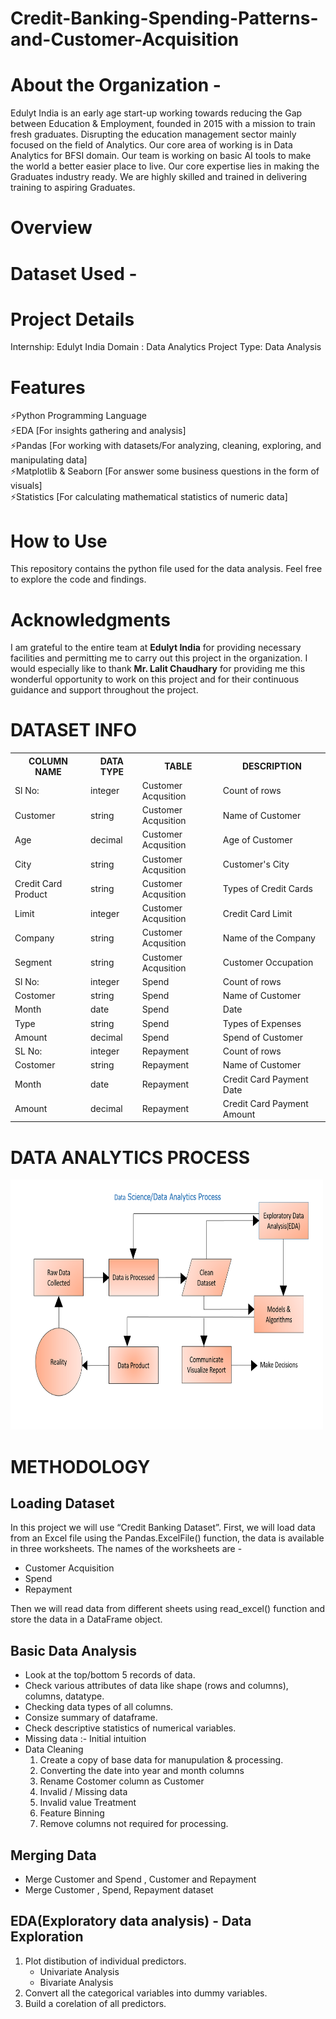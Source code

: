 # Credit-Banking-Spending-Patterns-and-Customer-Acquisition
# About the Organization - 
<p>
    Edulyt India is an early age start-up working towards reducing the Gap between Education & 
Employment, founded in 2015 with a mission to train fresh graduates. Disrupting the education 
management sector mainly focused on the field of Analytics. 
Our core area of working is in Data Analytics for BFSI domain. 
Our team is working on basic AI tools to make the world a better easier place to live. Our core 
expertise lies in making the Graduates industry ready. We are highly skilled and trained in 
delivering training to aspiring Graduates. </p>

# Overview



# Dataset Used - 

# Project Details
Internship: Edulyt India
Domain : Data Analytics
Project Type: Data Analysis

# Features
⚡Python Programming Language<br>
⚡EDA [For insights gathering and analysis]<br>
⚡Pandas [For working with datasets/For analyzing, cleaning, exploring, and manipulating data]<br>
⚡Matplotlib & Seaborn [For answer some business questions in the form of visuals]<br>
⚡Statistics [For calculating  mathematical statistics of numeric data]

 # How to Use
This repository contains the python file used for the data analysis. Feel free to explore the code and findings.

# Acknowledgments
<p> I am grateful to the entire team at <b>Edulyt India</b> for providing necessary facilities and permitting me to carry out this project in the organization. I would especially like to thank <b>Mr. Lalit 
Chaudhary</b> for providing me this wonderful opportunity to work on this project and for their 
continuous guidance and support throughout the project.
</p>




# DATASET INFO
<div class="w3-container">
  <table class="w3-table-all w3-card-4">
    <tr>
      <th>COLUMN NAME</th>
      <th>DATA TYPE</th>
      <th>TABLE</th>
      <th>DESCRIPTION</th>
    </tr>
    <tr>
      <td>Sl No:</td>
      <td>integer</td>
      <td>Customer Acqusition</td>
      <td>Count of rows</td>
    </tr>
    <tr>
      <td>Customer</td>
      <td>string</td>
      <td>Customer Acqusition</td>
      <td>Name of Customer</td>
    </tr>
    <tr>
      <td>Age</td>
      <td>decimal</td>
      <td>Customer Acqusition</td>
      <td>Age of Customer</td>
    </tr>
    <tr>
      <td>City</td>
      <td>string</td>
      <td>Customer Acqusition</td>
      <td>Customer's City</td>
    </tr>
    <tr>
        <td>Credit Card Product</td>
        <td>string</td>
        <td>Customer Acqusition</td>
        <td>Types of Credit Cards</td>
    </tr>
    <tr>
        <td>Limit</td>
        <td>integer</td>
        <td>Customer Acqusition</td>
        <td>Credit Card Limit</td>
    </tr>
    <tr>
        <td>Company</td>
        <td>string</td>
        <td>Customer Acqusition</td>
        <td>Name of the Company</td>
    </tr>
    <tr>
        <td>Segment</td>
        <td>string</td>
        <td>Customer Acqusition</td>
        <td>Customer Occupation</td>
    </tr>    
    <tr>
      <td>Sl No:</td>
      <td>integer</td>
      <td>Spend</td>
      <td>Count of rows</td>
    </tr>
    <tr>
      <td>Costomer</td>
      <td>string</td>
      <td>Spend</td>
      <td>Name of Customer</td>
    </tr>
    <tr>
      <td>Month</td>
      <td>date</td></td>
      <td>Spend</td>
      <td>Date</td>
    </tr>
    <tr>
      <td>Type</td>
      <td>string</td>
      <td>Spend</td>
      <td>Types of Expenses</td>
    </tr>
    <tr>
        <td>Amount</td>
        <td>decimal</td>
        <td>Spend</td>
        <td>Spend of Customer</td>
    </tr>
    <tr>
      <td>SL No:</td>
      <td>integer</td>
      <td>Repayment</td>
      <td>Count of rows</td>
    </tr>
    <tr>
      <td>Costomer</td>
      <td>string</td>
      <td>Repayment</td>
      <td>Name of Customer</td>
    </tr>
    <tr>
      <td>Month</td>
      <td>date</td>
      <td>Repayment</td>
      <td>Credit Card Payment Date</td>
    </tr>
    <tr>
        <td>Amount</td>
        <td>decimal</td>
        <td>Repayment</td>
        <td>Credit Card Payment Amount</td>
    </tr>
  </table>
</div>


# DATA ANALYTICS PROCESS
<img src="Data_Analytics_Process.png" alt="Data Analytics Process" width="500" height="400">

# METHODOLOGY
<h2>Loading Dataset</h2> 
<p>In this project we will use “Credit Banking Dataset”.
First, we will load data from an Excel file using the Pandas.ExcelFile() function, the data is available in three worksheets. The names of the worksheets are - 
    <ul>
        <li>Customer Acquisition</li>
        <li>Spend</li>
        <li>Repayment</li>
    </ul>
Then we will read data from different sheets using read_excel() function and store the data in a DataFrame object.</p>

<h2>Basic Data Analysis</h2>
<ul>
    <li>Look at the top/bottom 5 records of data.</li>
    <li>Check various attributes of data like shape (rows and columns), columns, datatype.</li>
    <li>Checking data types of all columns.</li>
    <li>Consize summary of dataframe.</li>
    <li>Check descriptive statistics of numerical variables.</li> 
    <li>Missing data :- Initial intuition</li>
    <li>Data Cleaning
                <ol type = "1">
                    <li>Create a copy of base data for manupulation & processing.</li>
                    <li>Converting the date into year and month columns</li>
                    <li>Rename Costomer column as Customer</li>
                    <li>Invalid / Missing data</li>
                    <li>Invalid value Treatment</li>
                    <li>Feature Binning</li>
                    <li>Remove columns not required for processing.</li>
                </ol>
     </li>
</ul>
<h2>Merging Data</h2>
<ul>
    <li>Merge Customer and Spend , Customer and Repayment</li>
    <li>Merge Customer , Spend, Repayment dataset</li>
</ul>
<h2>EDA(Exploratory data analysis) - Data Exploration</h2>
<ol type="1">
    <li>Plot distibution of individual predictors.
        <ul>
            <li>Univariate Analysis</li>
            <li>Bivariate Analysis</li>
        </ul>
    </li>
    <li>Convert all the categorical variables into dummy variables.</li>
    <li>Build a corelation of all predictors.</li>
</ol>

